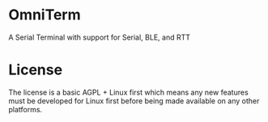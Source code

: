 # OmniTerm

A Serial Terminal with support for Serial, BLE, and RTT

# License

The license is a basic AGPL + Linux first which means any new features must be developed for Linux first before being made available on any other platforms.
